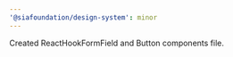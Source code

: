 ```yaml
---
'@siafoundation/design-system': minor
---
```


Created ReactHookFormField and Button components file.
